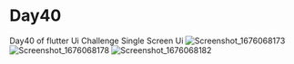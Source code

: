 # Day40

Day40 of flutter Ui Challenge
Single Screen Ui
![Screenshot_1676068173](https://user-images.githubusercontent.com/66890167/218212889-28950e25-f225-4223-ab02-b5b4d8398c46.png)
![Screenshot_1676068178](https://user-images.githubusercontent.com/66890167/218212914-125e9b92-4a82-49a4-8013-919426f4851d.png)
![Screenshot_1676068182](https://user-images.githubusercontent.com/66890167/218212977-1c3e7231-b9a7-4ad0-b4fb-d15dcffd62ba.png)
